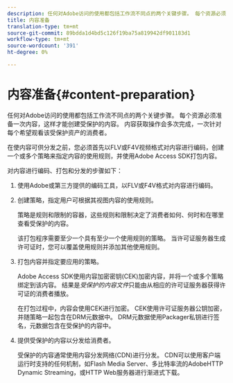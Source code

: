 ```yaml
---
description: 任何对Adobe访问的使用都包括工作流不同点的两个关键步骤。 每个资源必须准备一次内容，这样才能创建受保护的内容。 内容获取操作会多次完成，一次针对每个希望观看该受保护资产的消费者。
title: 内容准备
translation-type: tm+mt
source-git-commit: 89bdda1d4bd5c126f19ba75a819942df901183d1
workflow-type: tm+mt
source-wordcount: '391'
ht-degree: 0%

---
```



# 内容准备{#content-preparation}

任何对Adobe访问的使用都包括工作流不同点的两个关键步骤。 每个资源必须准备一次内容，这样才能创建受保护的内容。 内容获取操作会多次完成，一次针对每个希望观看该受保护资产的消费者。

在使内容可供分发之前，您必须首先以FLV或F4V视频格式对内容进行编码，创建一个或多个策略来指定内容的使用规则，并使用Adobe Access SDK打包内容。

对内容进行编码、打包和分发的步骤如下：

1. 使用Adobe或第三方提供的编码工具，以FLV或F4V格式对内容进行编码。
1. 创建策略，指定用户可根据其视图内容的使用规则。

   策略是规则和限制的容器，这些规则和限制决定了消费者如何、何时和在哪里查看受保护的内容。

   该打包程序需要至少一个具有至少一个使用规则的策略。 当许可证服务器生成许可证时，您可以覆盖使用规则并添加其他使用规则。

1. 打包内容并指定要应用的策略。

   Adobe Access SDK使用内容加密密钥(CEK)加密内容，并将一个或多个策略绑定到该内容。 结果是*受保护的内容文件*只能由从相应的许可证服务器获得许可证的消费者播放。

   在打包过程中，内容会使用CEK进行加密。 CEK使用许可证服务器公钥加密，并随策略一起包含在DRM元数据中。 DRM元数据使用Packager私钥进行签名，元数据包含在受保护的内容中。

1. 提供受保护的内容以分发给消费者。

   受保护的内容通常使用内容分发网络(CDN)进行分发。 CDN可以使用客户端运行时支持的任何机制，如Flash Media Server、多比特率流的AdobeHTTP Dynamic Streaming，或HTTP Web服务器进行渐进式下载。

